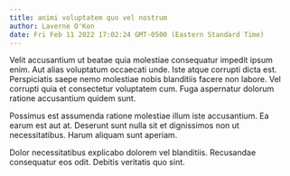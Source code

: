 ```yaml
---
title: animi voluptatem quo vel nostrum
author: Laverne O'Kon
date: Fri Feb 11 2022 17:02:24 GMT-0500 (Eastern Standard Time)
---
```

Velit accusantium ut beatae quia molestiae consequatur impedit ipsum enim. Aut alias voluptatum occaecati unde. Iste atque corrupti dicta est. Perspiciatis saepe nemo molestiae nobis blanditiis facere non labore. Vel corrupti quia et consectetur voluptatem cum. Fuga aspernatur dolorum ratione accusantium quidem sunt.

 Possimus est assumenda ratione molestiae illum iste accusantium. Ea earum est aut at. Deserunt sunt nulla sit et dignissimos non ut necessitatibus. Harum aliquam sunt aperiam.

 Dolor necessitatibus explicabo dolorem vel blanditiis. Recusandae consequatur eos odit. Debitis veritatis quo sint.